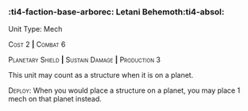 ### :ti4-faction-base-arborec: **Letani Behemoth**:ti4-absol:

Unit Type: Mech 

<span style="font-variant:small-caps;">Cost</span> 2 __|__ <span style="font-variant:small-caps;">Combat</span> 6

<span style="font-variant:small-caps;">Planetary Shield</span> __|__ <span style="font-variant:small-caps;">Sustain Damage</span> __|__ <span style="font-variant:small-caps;">Production</span> 3

This unit may count as a structure when it is on a planet.

<span style="font-variant:small-caps;">Deploy</span>:  When you would place a structure on a planet, you may place 1 mech on that planet instead.
